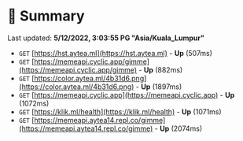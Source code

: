 # 📖 Summary
Last updated: **5/12/2022, 3:03:55 PG "Asia/Kuala_Lumpur"**

- `GET` [https://hst.aytea.ml](https://hst.aytea.ml) - **Up** (507ms)
- `GET` [https://memeapi.cyclic.app/gimme](https://memeapi.cyclic.app/gimme) - **Up** (882ms)
- `GET` [https://color.aytea.ml/4b31d6.png](https://color.aytea.ml/4b31d6.png) - **Up** (1897ms)
- `GET` [https://memeapi.cyclic.app](https://memeapi.cyclic.app) - **Up** (1072ms)
- `GET` [https://klik.ml/health](https://klik.ml/health) - **Up** (1071ms)
- `GET` [https://memeapi.aytea14.repl.co/gimme](https://memeapi.aytea14.repl.co/gimme) - **Up** (2074ms)
